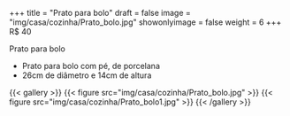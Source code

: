 +++
title = "Prato para bolo"
draft = false
image = "img/casa/cozinha/Prato_bolo.jpg"
showonlyimage = false
weight = 6
+++
<span class="price">R$ 40</span>

<!--more-->

Prato para bolo	

- Prato para bolo com pé, de porcelana
- 26cm de diâmetro e 14cm de altura


{{< gallery >}}
{{< figure src="img/casa/cozinha/Prato_bolo.jpg" >}}
{{< figure src="img/casa/cozinha/Prato_bolo1.jpg" >}}
{{< /gallery >}}

